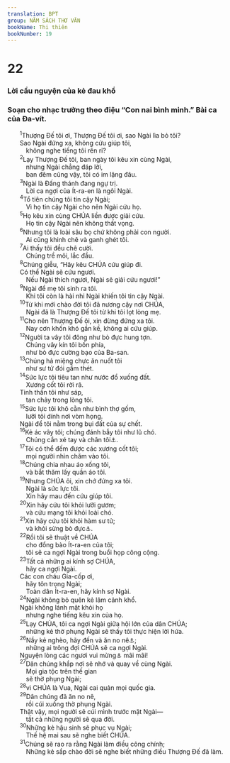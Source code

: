 ```yaml
---
translation: BPT
group: NĂM SÁCH THƠ VĂN
bookName: Thi thiên 
bookNumber: 19
---
```


<div class="title"><h1>22</h1><h3>Lời cầu nguyện của kẻ đau khổ</h3><h3>Soạn cho nhạc trưởng theo điệu “Con nai bình minh.” Bài ca của Đa-vít.</h3></div>
<span class="verse thi_22_1">  <sup>1</sup>Thượng Đế tôi ơi, Thượng Đế tôi ơi, sao Ngài lìa bỏ tôi?<br/>  Sao Ngài đứng xa, không cứu giúp tôi,<br/>   không nghe tiếng tôi rên rỉ?<br/></span>
<span class="verse thi_22_2">  <sup>2</sup>Lạy Thượng Đế tôi, ban ngày tôi kêu xin cùng Ngài,<br/>   nhưng Ngài chẳng đáp lời,<br/>   ban đêm cũng vậy, tôi có im lặng đâu.<br/></span>
<span class="verse thi_22_3">  <sup>3</sup>Ngài là Đấng thánh đang ngự trị.<br/>   Lời ca ngợi của Ít-ra-en là ngôi Ngài.<br/></span>
<span class="verse thi_22_4">  <sup>4</sup>Tổ tiên chúng tôi tin cậy Ngài;<br/>   Vì họ tin cậy Ngài cho nên Ngài cứu họ.<br/></span>
<span class="verse thi_22_5">  <sup>5</sup>Họ kêu xin cùng CHÚA liền được giải cứu.<br/>   Họ tin cậy Ngài nên không thất vọng.<br/></span>
<span class="verse thi_22_6">  <sup>6</sup>Nhưng tôi là loài sâu bọ chứ không phải con người.<br/>   Ai cũng khinh chê và ganh ghét tôi.<br/></span>
<span class="verse thi_22_7">  <sup>7</sup>Ai thấy tôi đều chê cười.<br/>   Chúng trề môi, lắc đầu.<br/></span>
<span class="verse thi_22_8">  <sup>8</sup>Chúng giễu, “Hãy kêu CHÚA cứu giúp đi.<br/>  Có thể Ngài sẽ cứu ngươi.<br/>   Nếu Ngài thích ngươi, Ngài sẽ giải cứu ngươi!”<br/></span>
<span class="verse thi_22_9">  <sup>9</sup>Ngài để mẹ tôi sinh ra tôi.<br/>   Khi tôi còn là hài nhi Ngài khiến tôi tin cậy Ngài.<br/></span>
<span class="verse thi_22_10">  <sup>10</sup>Từ khi mới chào đời tôi đã nương cậy nơi CHÚA,<br/>   Ngài đã là Thượng Đế tôi từ khi tôi lọt lòng mẹ.<br/></span>
<span class="verse thi_22_11">  <sup>11</sup>Cho nên Thượng Đế ôi, xin đừng đứng xa tôi.<br/>   Nay cơn khốn khó gần kề, không ai cứu giúp.<br/></span>
<span class="verse thi_22_12">  <sup>12</sup>Người ta vây tôi đông như bò đực hung tợn.<br/>   Chúng vây kín tôi bốn phía,<br/>   như bò đực cường bạo của Ba-san.<br/></span>
<span class="verse thi_22_13">  <sup>13</sup>Chúng hả miệng chực ăn nuốt tôi<br/>   như sư tử đói gầm thét.<br/></span>
<span class="verse thi_22_14">  <sup>14</sup>Sức lực tôi tiêu tan như nước đổ xuống đất.<br/>   Xương cốt tôi rời rã.<br/>  Tinh thần tôi như sáp,<br/>   tan chảy trong lòng tôi.<br/></span>
<span class="verse thi_22_15">  <sup>15</sup>Sức lực tôi khô cằn như bình thợ gốm,<br/>   lưỡi tôi dính nơi vòm họng.<br/>  Ngài để tôi nằm trong bụi đất của sự chết.<br/></span>
<span class="verse thi_22_16">  <sup>16</sup>Kẻ ác vây tôi; chúng đánh bẫy tôi như lũ chó.<br/>   Chúng cắn xé tay và chân tôi<a data-toggle="tooltip" data-placement="bottom" title="Hay “Chúng đâm thủng tay và chân tôi.”">⚓</a>.<br/></span>
<span class="verse thi_22_17">  <sup>17</sup>Tôi có thể đếm được các xương cốt tôi;<br/>   mọi người nhìn chăm vào tôi.<br/></span>
<span class="verse thi_22_18">  <sup>18</sup>Chúng chia nhau áo xống tôi,<br/>   và bắt thăm lấy quần áo tôi.<br/></span>
<span class="verse thi_22_19">  <sup>19</sup>Nhưng CHÚA ôi, xin chớ đứng xa tôi.<br/>   Ngài là sức lực tôi.<br/>   Xin hãy mau đến cứu giúp tôi.<br/></span>
<span class="verse thi_22_20">  <sup>20</sup>Xin hãy cứu tôi khỏi lưỡi gươm;<br/>   và cứu mạng tôi khỏi loài chó.<br/></span>
<span class="verse thi_22_21">  <sup>21</sup>Xin hãy cứu tôi khỏi hàm sư tử;<br/>   và khỏi sừng bò đực<a data-toggle="tooltip" data-placement="bottom" title="Hay “Ngài đã trả lời tôi và bảo vệ tôi khỏi sừng bò đực.” Đây có thể là lời cầu cứu (như nửa phần đầu của chương nầy) và là câu xác nhận rằng Thượng Đế đã trả lời cho tác giả (như nửa phần sau của chương).">⚓</a>.<br/></span>
<span class="verse thi_22_22">  <sup>22</sup>Rồi tôi sẽ thuật về CHÚA<br/>   cho đồng bào Ít-ra-en của tôi;<br/>   tôi sẽ ca ngợi Ngài trong buổi họp công cộng.<br/></span>
<span class="verse thi_22_23">  <sup>23</sup>Tất cả những ai kính sợ CHÚA,<br/>   hãy ca ngợi Ngài.<br/>  Các con cháu Gia-cốp ơi,<br/>   hãy tôn trọng Ngài;<br/>   Toàn dân Ít-ra-en, hãy kính sợ Ngài.<br/></span>
<span class="verse thi_22_24">  <sup>24</sup>Ngài không bỏ quên kẻ lâm cảnh khổ.<br/>  Ngài không lánh mặt khỏi họ<br/>   nhưng nghe tiếng kêu xin của họ.<br/></span>
<span class="verse thi_22_25">  <sup>25</sup>Lạy CHÚA, tôi ca ngợi Ngài giữa hội lớn của dân CHÚA;<br/>   những kẻ thờ phụng Ngài sẽ thấy tôi thực hiện lời hứa.<br/></span>
<span class="verse thi_22_26">  <sup>26</sup>Nầy kẻ nghèo, hãy đến và ăn no nê<a data-toggle="tooltip" data-placement="bottom" title="Tác giả dâng lên của lễ cảm tạ mà nhiều khác người cùng tham dự ở đền thờ. Đó là cách người ta san sẻ niềm vui khi Thượng Đế ban phúc cho họ. Xem Lê-vi 3:1-5 và Phục 14:22-29.">⚓</a>;<br/>   những ai trông đợi CHÚA sẽ ca ngợi Ngài.<br/>  Nguyện lòng các ngươi vui mừng<a data-toggle="tooltip" data-placement="bottom" title="Nguyên văn, “sống.”">⚓</a> mãi mãi!<br/></span>
<span class="verse thi_22_27">  <sup>27</sup>Dân chúng khắp nơi sẽ nhớ và quay về cùng Ngài.<br/>   Mọi gia tộc trên thế gian<br/>   sẽ thờ phụng Ngài;<br/></span>
<span class="verse thi_22_28">  <sup>28</sup>vì CHÚA là Vua, Ngài cai quản mọi quốc gia.<br/></span>
<span class="verse thi_22_29">  <sup>29</sup>Dân chúng đã ăn no nê,<br/>   rồi cúi xuống thờ phụng Ngài.<br/>  Thật vậy, mọi người sẽ cúi mình trước mặt Ngài—<br/>   tất cả những người sẽ qua đời.<br/></span>
<span class="verse thi_22_30">  <sup>30</sup>Những kẻ hậu sinh sẽ phục vụ Ngài;<br/>   Thế hệ mai sau sẽ nghe biết CHÚA.<br/></span>
<span class="verse thi_22_31">  <sup>31</sup>Chúng sẽ rao ra rằng Ngài làm điều công chính;<br/>   Những kẻ sắp chào đời sẽ nghe biết những điều Thượng Đế đã làm.<br/></span>
